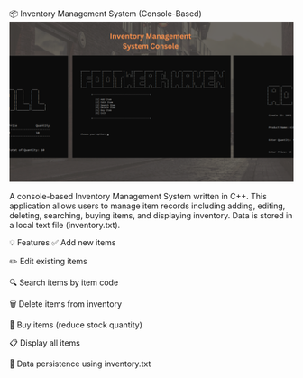 📦 Inventory Management System (Console-Based)
![App Screenshot](https://github.com/AlecsDevs/Inventory-Management-System/blob/9e2b6f8407cce7ea2b1f93e09ee35adadf552c11/Inventory%20Management%20System.png)

A console-based Inventory Management System written in C++. This application allows users to manage item records including adding, editing, deleting, searching, buying items, and displaying inventory. Data is stored in a local text file (inventory.txt).

💡 Features
✅ Add new items

✏️ Edit existing items

🔍 Search items by item code

🗑️ Delete items from inventory

🛒 Buy items (reduce stock quantity)

📋 Display all items

💾 Data persistence using inventory.txt
